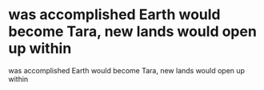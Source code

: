 # was accomplished Earth would become Tara, new lands would open up within

was accomplished Earth would become Tara, new lands would open up within